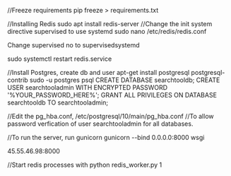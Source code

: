 
//Freeze requirements
pip freeze > requirements.txt

//Installing Redis
sudo apt install redis-server
//Change the init system directive supervised to use systemd
sudo nano /etc/redis/redis.conf

Change 
supervised no 
to 
supervisedsystemd

sudo systemctl restart redis.service



//Install Postgres, create db and user
apt-get install postgresql postgresql-contrib
sudo -u postgres psql
CREATE DATABASE searchtooldb;
CREATE USER searchtooladmin WITH ENCRYPTED PASSWORD '%YOUR_PASSWORD_HERE%';
GRANT ALL PRIVILEGES ON DATABASE searchtooldb TO searchtooladmin;

//Edit the pg_hba.conf,
/etc/postgresql/10/main/pg_hba.conf
//To allow password verfication of user searchtooladmin for all databases.

//To run the server, run gunicorn
gunicorn --bind 0.0.0.0:8000 wsgi

45.55.46.98:8000



//Start redis processes with
python redis_worker.py 1


